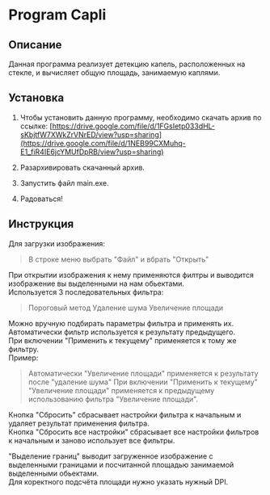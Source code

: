 # Program Capli
## Описание
Данная программа реализует детекцию капель, расположенных на стекле, и вычисляет общую площадь, занимаемую каплями.

## Установка
1) Чтобы установить данную программу, необходимо скачать архив по ссылке:
[https://drive.google.com/file/d/1FGsIetp033dHL-sKbjtfW7XWkZrVNrED/view?usp=sharing](https://drive.google.com/file/d/1NEB99CXMuhq-E1_fiR4IE6jcYMUfDpRB/view?usp=sharing)

2) Разархивировать скачанный архив.

3) Запустить файл main.exe.

4) Радоваться!

## Инструкция
Для загрузки изображения:
  >В строке меню выбрать "Файл" и вбрать "Открыть"

При открытии изображения к нему применяются филтры и выводится изображение вы выделенными на нам обьектами.  
Используется 3 последовательных фильтра:
  >Пороговый метод
  >Удаление шума
  >Увеличение площади

 Можно вручную подбирать параметры фильтра и применять их.  
 Автоматически фильтр используется к результату предыдущего.   
 При включении "Применить к текущему" применяется к тому же фильтру.  
 Пример: 
   >Автоматически "Увеличение площади" применяется к результату после "удаление шума"
   >При включении "Применить к текущему" "Увеличение площади" применяется к предыдущему использованию фильтра "Увеличение площади".

Кнопка "Сбросить" сбрасывает настройки фильтра к начальным и удаляет результат применения фильтра.  
Кнопка "Сбросить все настройки" сбрасывает все настройки фильтров к начальным и заново использует все фильтры.  

"Выделение границ" выводит загруженное изображение с выделенными границами и посчитанной площадью занимаемой выделенными обьектами.  
Для коректного подсчёта площади нужно указать нужный DPI.
 
